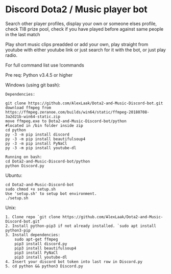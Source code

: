 # Discord Dota2 / Music player bot

Search other player profiles, display your own or someone elses profile, check TI8 prize pool, check if you have played before against same people in the last match

Play short music clips preadded or add your own, play straight from youtube with either youtube link or just search for it with the bot, or just play radio.

For full command list use !commands


Pre req: Python v3.4.5 or higher

Windows (using git bash):
```
Dependencies:

git clone https://github.com/AlexLaak/Dota2-and-Music-Discord-bot.git
download ffmpeg from https://ffmpeg.zeranoe.com/builds/win64/static/ffmpeg-20180708-3a2d21b-win64-static.zip
move ffmpeg.exe to Dota2-and-Music-Discord-bot/python              #located in /bin folder inside zip
cd python
py -3 -m pip install discord
py -3 -m pip install beautifulsoup4
py -3 -m pip install PyNaCl
py -3 -m pip install youtube-dl
    
Running on bash:
cd Dota2-and-Music-Discord-bot/python
python Discord.py
```

Ubuntu:
```
cd Dota2-and-Music-Discord-bot
sudo chmod +x setup.sh
Use 'setup.sh' to setup bot environment.
./setup.sh
```

Unix:
```
1. Clone repo `git clone https://github.com/AlexLaak/Dota2-and-Music-Discord-bot.git`
2. Install python-pip3 if not already installed. `sudo apt install python3-pip`
3. Install dependencies:
	sudo apt-get ffmpeg
	pip3 install discord.py
	pip3 install beautifulsoup4
	pip3 install PyNaCl
	pip3 install youtube-dl
4. Insert your discord bot token into last row in Discord.py
5. cd python && python3 Discord.py
```	

